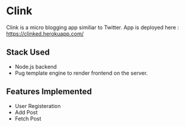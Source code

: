 # Clink

Clink is a micro blogging app similiar to Twitter. 
App is deployed here : https://clinked.herokuapp.com/

## Stack Used
- Node.js backend
- Pug template engine to render frontend on the server.

## Features Implemented 
- User Registeration
- Add Post 
- Fetch Post
